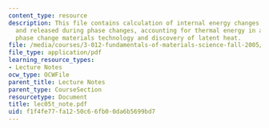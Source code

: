 ```yaml
---
content_type: resource
description: This file contains calculation of internal energy changes, heat stored
  and released during phase changes, accounting for thermal energy in a material,
  phase change materials technology and discovery of latent heat.
file: /media/courses/3-012-fundamentals-of-materials-science-fall-2005/f1f4fe77fa1250c66fb00da6b5699bd7_lec05t_note.pdf
file_type: application/pdf
learning_resource_types:
- Lecture Notes
ocw_type: OCWFile
parent_title: Lecture Notes
parent_type: CourseSection
resourcetype: Document
title: lec05t_note.pdf
uid: f1f4fe77-fa12-50c6-6fb0-0da6b5699bd7
---
```

